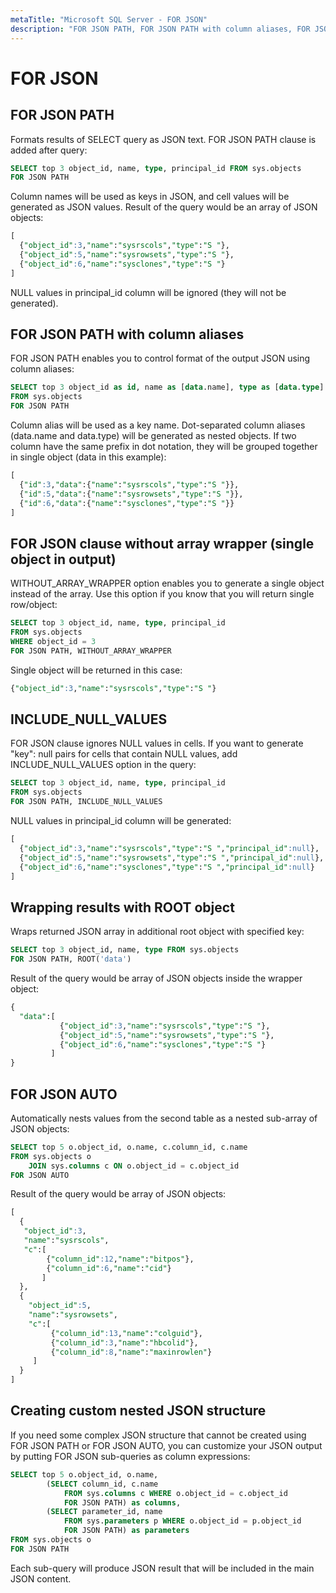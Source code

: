 ```yaml
---
metaTitle: "Microsoft SQL Server - FOR JSON"
description: "FOR JSON PATH, FOR JSON PATH with column aliases, FOR JSON clause without array wrapper (single object in output), INCLUDE_NULL_VALUES, Wrapping results with ROOT object, FOR JSON AUTO, Creating custom nested JSON structure"
---
```


# FOR JSON



## FOR JSON PATH


Formats results of SELECT query as JSON text. FOR JSON PATH clause is added after query:

```sql
SELECT top 3 object_id, name, type, principal_id FROM sys.objects
FOR JSON PATH

```

Column names will be used as keys in JSON, and cell values will be generated as JSON values. Result of the query would be an array of JSON objects:

```sql
[
  {"object_id":3,"name":"sysrscols","type":"S "},       
  {"object_id":5,"name":"sysrowsets","type":"S "},
  {"object_id":6,"name":"sysclones","type":"S "}
]

```

NULL values in principal_id column will be ignored (they will not be generated).



## FOR JSON PATH with column aliases


FOR JSON PATH enables you to control format of the output JSON using column aliases:

```sql
SELECT top 3 object_id as id, name as [data.name], type as [data.type]
FROM sys.objects
FOR JSON PATH

```

Column alias will be used as a key name. Dot-separated column aliases (data.name and data.type) will be generated as nested objects. If two column have the same prefix in dot notation, they will be grouped together in single object (data in this example):

```sql
[
  {"id":3,"data":{"name":"sysrscols","type":"S "}},
  {"id":5,"data":{"name":"sysrowsets","type":"S "}},
  {"id":6,"data":{"name":"sysclones","type":"S "}}
]

```



## FOR JSON clause without array wrapper (single object in output)


WITHOUT_ARRAY_WRAPPER option enables you to generate a single object instead of the array. Use this option if you know that you will return single row/object:

```sql
SELECT top 3 object_id, name, type, principal_id
FROM sys.objects
WHERE object_id = 3
FOR JSON PATH, WITHOUT_ARRAY_WRAPPER

```

Single object will be returned in this case:

```sql
{"object_id":3,"name":"sysrscols","type":"S "}

```



## INCLUDE_NULL_VALUES


FOR JSON clause ignores NULL values in cells. If you want to generate "key": null pairs for cells that contain NULL values, add INCLUDE_NULL_VALUES option in the query:

```sql
SELECT top 3 object_id, name, type, principal_id
FROM sys.objects
FOR JSON PATH, INCLUDE_NULL_VALUES

```

NULL values in principal_id column will be generated:

```sql
[
  {"object_id":3,"name":"sysrscols","type":"S ","principal_id":null},
  {"object_id":5,"name":"sysrowsets","type":"S ","principal_id":null},
  {"object_id":6,"name":"sysclones","type":"S ","principal_id":null}
]

```



## Wrapping results with ROOT object


Wraps returned JSON array in additional root object with specified key:

```sql
SELECT top 3 object_id, name, type FROM sys.objects
FOR JSON PATH, ROOT('data')

```

Result of the query would be array of JSON objects inside the wrapper object:

```sql
{
  "data":[
           {"object_id":3,"name":"sysrscols","type":"S "},
           {"object_id":5,"name":"sysrowsets","type":"S "},
           {"object_id":6,"name":"sysclones","type":"S "}
         ]
}

```



## FOR JSON AUTO


Automatically nests values from the second table as a nested sub-array of JSON objects:

```sql
SELECT top 5 o.object_id, o.name, c.column_id, c.name
FROM sys.objects o
    JOIN sys.columns c ON o.object_id = c.object_id 
FOR JSON AUTO

```

Result of the query would be array of JSON objects:

```sql
[
  {
   "object_id":3,
   "name":"sysrscols",
   "c":[
        {"column_id":12,"name":"bitpos"},
        {"column_id":6,"name":"cid"}
       ]
  },
  {
    "object_id":5,
    "name":"sysrowsets",
    "c":[
         {"column_id":13,"name":"colguid"},
         {"column_id":3,"name":"hbcolid"},
         {"column_id":8,"name":"maxinrowlen"}
     ]
  }
]

```



## Creating custom nested JSON structure


If you need some complex JSON structure that cannot be created using FOR JSON PATH or FOR JSON AUTO, you can customize your JSON output by putting FOR JSON sub-queries as column expressions:

```sql
SELECT top 5 o.object_id, o.name,
        (SELECT column_id, c.name
            FROM sys.columns c WHERE o.object_id = c.object_id
            FOR JSON PATH) as columns,
        (SELECT parameter_id, name
            FROM sys.parameters p WHERE o.object_id = p.object_id
            FOR JSON PATH) as parameters
FROM sys.objects o
FOR JSON PATH

```

Each sub-query will produce JSON result that will be included in the main JSON content.

